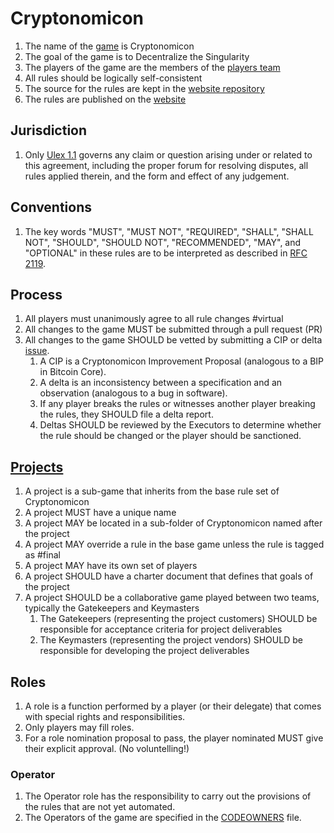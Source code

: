 # Cryptonomicon

1. The name of the [game](./Nomicon/) is Cryptonomicon
1. The goal of the game is to Decentralize the Singularity
1. The players of the game are the members of the [players team](https://github.com/orgs/cryptotechguru/teams/players/members)
1. All rules should be logically self-consistent 
1. The source for the rules are kept in the [website repository](https://github.com/cryptotechguru/Cryptonomicon)
1. The rules are published on the [website](https://cryptotechguru.github.io/Cryptonomicon/)

## Jurisdiction

1. Only [Ulex 1.1](https://github.com/proftomwbell/Ulex/tree/master/versions/1.1) governs any claim or question arising under or related to this agreement, including the proper forum for resolving disputes, all rules applied therein, and the form and effect of any judgement.

## Conventions

1. The key words "MUST", "MUST NOT", "REQUIRED", "SHALL", "SHALL NOT", "SHOULD", "SHOULD NOT", "RECOMMENDED", "MAY", and "OPTIONAL" in these rules are to be interpreted as described in [RFC 2119](https://www.ietf.org/rfc/rfc2119.txt).

## Process

1. All players must unanimously agree to all rule changes #virtual
1. All changes to the game MUST be submitted through a pull request (PR)
1. All changes to the game SHOULD be vetted by submitting a CIP or delta [issue](https://github.com/cryptotechguru/Cryptonomicon/issues).
    1. A CIP is a Cryptonomicon Improvement Proposal (analogous to a BIP in Bitcoin Core). 
    1. A delta is an inconsistency between a specification and an observation (analogous to a bug in software). 
    1. If any player breaks the rules or witnesses another player breaking the rules, they SHOULD file a delta report.
    1. Deltas SHOULD be reviewed by the Executors to determine whether the rule should be changed or the player should be sanctioned.

## [Projects](Projects/)

1. A project is a sub-game that inherits from the base rule set of Cryptonomicon
1. A project MUST have a unique name
1. A project MAY be located in a sub-folder of Cryptonomicon named after the project
1. A project MAY override a rule in the base game unless the rule is tagged as #final
1. A project MAY have its own set of players 
1. A project SHOULD have a charter document that defines that goals of the project
1. A project SHOULD be a collaborative game played between two teams, typically the Gatekeepers and Keymasters
    1. The Gatekeepers (representing the project customers) SHOULD be responsible for acceptance criteria for project deliverables
    1. The Keymasters (representing the project vendors) SHOULD be responsible for developing the project deliverables 

## Roles

1. A role is a function performed by a player (or their delegate) that comes with special rights and responsibilities.
1. Only players may fill roles.
1. For a role nomination proposal to pass, the player nominated MUST give their explicit approval. (No voluntelling!)

### Operator

1. The Operator role has the responsibility to carry out the provisions of the rules that are not yet automated.
1. The Operators of the game are specified in the [CODEOWNERS](https://github.com/cryptotechguru/Cryptonomicon/CODEOWNERS) file.
